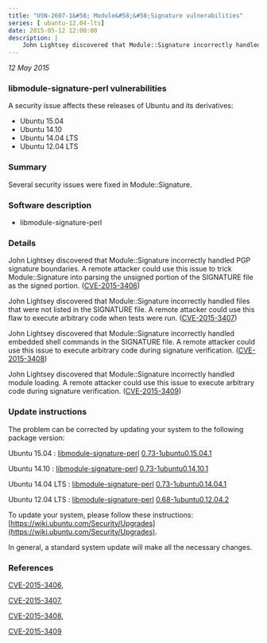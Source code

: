 ```yaml
---
title: "USN-2607-1&#58; Module&#58;&#58;Signature vulnerabilities"
series: [ ubuntu-12.04-lts]
date: 2015-05-12 12:00:00
description: |
    John Lightsey discovered that Module::Signature incorrectly handled PGP signature boundaries. A remote attacker could use this issue to trick Module::Signature into parsing the unsigned portion of the SIGNATURE file as the signed portion. ([CVE-2015-3406](http://people.ubuntu.com/~ubuntu-security/cve/CVE-2015-3406))
--- 
```

 
 

*12 May 2015*

### libmodule-signature-perl vulnerabilities

A security issue affects these releases of Ubuntu and its derivatives:

* Ubuntu 15.04
* Ubuntu 14.10
* Ubuntu 14.04 LTS
* Ubuntu 12.04 LTS

### Summary

Several security issues were fixed in Module::Signature. 

### Software description

* libmodule-signature-perl 

### Details

John Lightsey discovered that Module::Signature incorrectly handled PGP signature boundaries. A remote attacker could use this issue to trick Module::Signature into parsing the unsigned portion of the SIGNATURE file as the signed portion. ([CVE-2015-3406](http://people.ubuntu.com/~ubuntu-security/cve/CVE-2015-3406))

John Lightsey discovered that Module::Signature incorrectly handled files that were not listed in the SIGNATURE file. A remote attacker could use this flaw to execute arbitrary code when tests were run. ([CVE-2015-3407](http://people.ubuntu.com/~ubuntu-security/cve/CVE-2015-3407))

John Lightsey discovered that Module::Signature incorrectly handled embedded shell commands in the SIGNATURE file. A remote attacker could use this issue to execute arbitrary code during signature verification. ([CVE-2015-3408](http://people.ubuntu.com/~ubuntu-security/cve/CVE-2015-3408))

John Lightsey discovered that Module::Signature incorrectly handled module loading. A remote attacker could use this issue to execute arbitrary code during signature verification. ([CVE-2015-3409](http://people.ubuntu.com/~ubuntu-security/cve/CVE-2015-3409)) 

### Update instructions

The problem can be corrected by updating your system to the following package version:

Ubuntu 15.04
 : [libmodule-signature-perl](https://launchpad.net/ubuntu/+source/libmodule-signature-perl) <span> [0.73-1ubuntu0.15.04.1](https://launchpad.net/ubuntu/+source/libmodule-signature-perl/0.73-1ubuntu0.15.04.1) </span> 

Ubuntu 14.10
 : [libmodule-signature-perl](https://launchpad.net/ubuntu/+source/libmodule-signature-perl) <span> [0.73-1ubuntu0.14.10.1](https://launchpad.net/ubuntu/+source/libmodule-signature-perl/0.73-1ubuntu0.14.10.1) </span> 

Ubuntu 14.04 LTS
 : [libmodule-signature-perl](https://launchpad.net/ubuntu/+source/libmodule-signature-perl) <span> [0.73-1ubuntu0.14.04.1](https://launchpad.net/ubuntu/+source/libmodule-signature-perl/0.73-1ubuntu0.14.04.1) </span> 

Ubuntu 12.04 LTS
 : [libmodule-signature-perl](https://launchpad.net/ubuntu/+source/libmodule-signature-perl) <span> [0.68-1ubuntu0.12.04.2](https://launchpad.net/ubuntu/+source/libmodule-signature-perl/0.68-1ubuntu0.12.04.2) </span> 

To update your system, please follow these instructions: [https://wiki.ubuntu.com/Security/Upgrades](https://wiki.ubuntu.com/Security/Upgrades).

In general, a standard system update will make all the necessary changes. 

### References

 
 [CVE-2015-3406](http://people.ubuntu.com/~ubuntu-security/cve/CVE-2015-3406), 

 [CVE-2015-3407](http://people.ubuntu.com/~ubuntu-security/cve/CVE-2015-3407), 

 [CVE-2015-3408](http://people.ubuntu.com/~ubuntu-security/cve/CVE-2015-3408), 

 [CVE-2015-3409](http://people.ubuntu.com/~ubuntu-security/cve/CVE-2015-3409)
 

